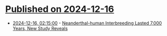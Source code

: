 # [Published on 2024-12-16](index.md)

* [2024-12-16, 02:15:00](https://soylentnews.org/article.pl?sid=24/12/14/1648201&from=rss) - [Neanderthal-human Interbreeding Lasted 7,000 Years, New Study Reveals](https://soylentnews.org/article.pl?sid=24/12/14/1648201&from=rss)
